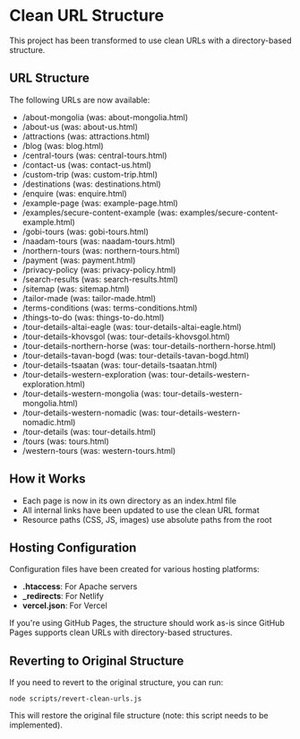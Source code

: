# Clean URL Structure

This project has been transformed to use clean URLs with a directory-based structure.

## URL Structure

The following URLs are now available:

- /about-mongolia (was: about-mongolia.html)
- /about-us (was: about-us.html)
- /attractions (was: attractions.html)
- /blog (was: blog.html)
- /central-tours (was: central-tours.html)
- /contact-us (was: contact-us.html)
- /custom-trip (was: custom-trip.html)
- /destinations (was: destinations.html)
- /enquire (was: enquire.html)
- /example-page (was: example-page.html)
- /examples/secure-content-example (was: examples/secure-content-example.html)
- /gobi-tours (was: gobi-tours.html)
- /naadam-tours (was: naadam-tours.html)
- /northern-tours (was: northern-tours.html)
- /payment (was: payment.html)
- /privacy-policy (was: privacy-policy.html)
- /search-results (was: search-results.html)
- /sitemap (was: sitemap.html)
- /tailor-made (was: tailor-made.html)
- /terms-conditions (was: terms-conditions.html)
- /things-to-do (was: things-to-do.html)
- /tour-details-altai-eagle (was: tour-details-altai-eagle.html)
- /tour-details-khovsgol (was: tour-details-khovsgol.html)
- /tour-details-northern-horse (was: tour-details-northern-horse.html)
- /tour-details-tavan-bogd (was: tour-details-tavan-bogd.html)
- /tour-details-tsaatan (was: tour-details-tsaatan.html)
- /tour-details-western-exploration (was: tour-details-western-exploration.html)
- /tour-details-western-mongolia (was: tour-details-western-mongolia.html)
- /tour-details-western-nomadic (was: tour-details-western-nomadic.html)
- /tour-details (was: tour-details.html)
- /tours (was: tours.html)
- /western-tours (was: western-tours.html)

## How it Works

- Each page is now in its own directory as an index.html file
- All internal links have been updated to use the clean URL format
- Resource paths (CSS, JS, images) use absolute paths from the root

## Hosting Configuration

Configuration files have been created for various hosting platforms:

- **.htaccess**: For Apache servers
- **_redirects**: For Netlify
- **vercel.json**: For Vercel

If you're using GitHub Pages, the structure should work as-is since GitHub Pages supports clean URLs with directory-based structures.

## Reverting to Original Structure

If you need to revert to the original structure, you can run:

```
node scripts/revert-clean-urls.js
```

This will restore the original file structure (note: this script needs to be implemented).
